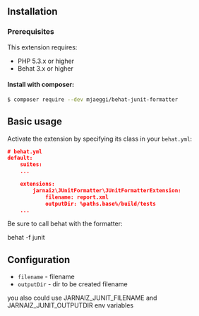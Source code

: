 ## Installation

### Prerequisites

This extension requires:

* PHP 5.3.x or higher
* Behat 3.x or higher

#### Install with composer:

```bash
$ composer require --dev mjaeggi/behat-junit-formatter
```

## Basic usage

Activate the extension by specifying its class in your `behat.yml`:

```json
# behat.yml
default:
    suites:
    ...

    extensions:
        jarnaiz\JUnitFormatter\JUnitFormatterExtension:
            filename: report.xml
            outputDir: %paths.base%/build/tests
    ...
```

Be sure to call behat with the formatter:

behat -f junit

## Configuration

* `filename` - filename
* `outputDir` - dir to be created filename

you also could use JARNAIZ_JUNIT_FILENAME and JARNAIZ_JUNIT_OUTPUTDIR env variables



